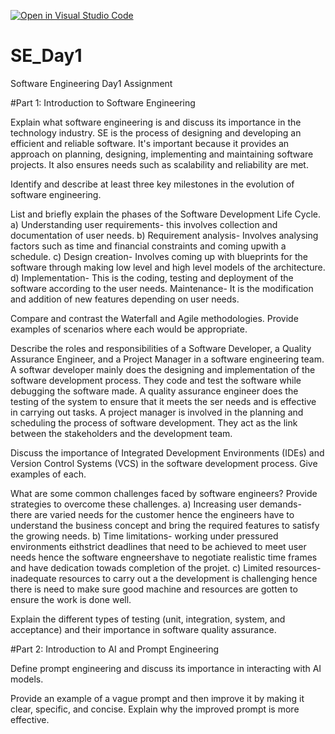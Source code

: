 [![Open in Visual Studio Code](https://classroom.github.com/assets/open-in-vscode-2e0aaae1b6195c2367325f4f02e2d04e9abb55f0b24a779b69b11b9e10269abc.svg)](https://classroom.github.com/online_ide?assignment_repo_id=15573633&assignment_repo_type=AssignmentRepo)
# SE_Day1
Software Engineering Day1 Assignment

#Part 1: Introduction to Software Engineering

Explain what software engineering is and discuss its importance in the technology industry.
SE is the process of designing and developing an efficient and reliable software.
It's important because it provides an approach on planning, designing, implementing and maintaining software projects. It also ensures needs such as scalability and reliability are met. 

Identify and describe at least three key milestones in the evolution of software engineering.


List and briefly explain the phases of the Software Development Life Cycle.
a) Understanding user requirements- this involves collection and documentation of user needs.
b) Requirement analysis- Involves analysing factors such as time and financial constraints and coming upwith a schedule.
c) Design creation- Involves coming up with blueprints for the software through making low level and high level models of the architecture.
d) Implementation- This is the coding, testing and deployment of the software according to the user needs.
Maintenance- It is the modification and addition of new features depending on user needs.

Compare and contrast the Waterfall and Agile methodologies. Provide examples of scenarios where each would be appropriate.


Describe the roles and responsibilities of a Software Developer, a Quality Assurance Engineer, and a Project Manager in a software engineering team.
A softwar developer mainly does the designing and implementation of the software development process. They code and test the software while debugging the software made.
A quality assurance engineer does the testing of the system to ensure that it meets the ser needs and is effective in carrying out tasks.
A project manager is involved in the planning and scheduling the process of software development. They act as the link between the stakeholders and the development team.

Discuss the importance of Integrated Development Environments (IDEs) and Version Control Systems (VCS) in the software development process. Give examples of each.


What are some common challenges faced by software engineers? Provide strategies to overcome these challenges.
a) Increasing user demands- there are varied needs for the customer hence the engineers have to understand the business concept and bring the required features to satisfy the growing needs.
b) Time limitations- working under pressured environments eithstrict deadlines that need to be achieved to meet user needs hence the software engneershave to negotiate realistic time frames and have dedication towads completion of the projet.
c) Limited resources- inadequate resources to carry out a the development is challenging hence there is need to make sure good machine and resources are gotten to ensure the work is done well.

Explain the different types of testing (unit, integration, system, and acceptance) and their importance in software quality assurance.


#Part 2: Introduction to AI and Prompt Engineering


Define prompt engineering and discuss its importance in interacting with AI models.


Provide an example of a vague prompt and then improve it by making it clear, specific, and concise. Explain why the improved prompt is more effective.

